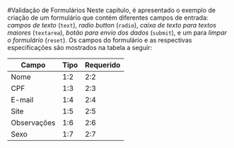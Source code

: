 #Validação de Formulários
Neste capítulo, é apresentado o exemplo de criação de um formulário que contém diferentes campos de entrada: *campos de texto* (`text`), *radio button* (`radio`), *caixa de texto para textos maiores* (`textarea`), *botão para envio dos dados* (`submit`), e um para *limpar o formulário* (`reset`). Os campos do formulário e as respectivas especificações são mostrados na tabela a seguir:

| Campo | Tipo | Requerido |
| -- | -- | -- |
| Nome | 1:2 | 2:2 |
| CPF | 1:3 | 2:3 |
| E-mail | 1:4 | 2:4 |
| Site | 1:5 | 2:5 |
| Observações | 1:6 | 2:6 |
| Sexo | 1:7 | 2:7 |
